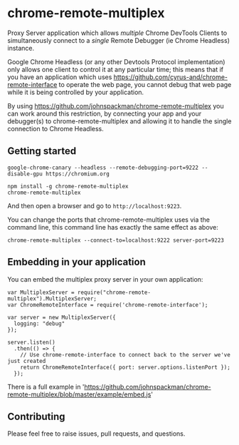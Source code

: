 # chrome-remote-multiplex
Proxy Server application which allows *multiple* Chrome DevTools Clients to simultaneously connect to a *single* Remote Debugger 
(ie Chrome Headless) instance.

Google Chrome Headless (or any other Devtools Protocol implementation) only allows one client to control
it at any particular time; this means that if you have an application which uses https://github.com/cyrus-and/chrome-remote-interface
to operate the web page, you cannot debug that web page while it is being controlled by your application.

By using https://github.com/johnspackman/chrome-remote-multiplex you can work around this restriction, by connecting your app and your
debugger(s) to chrome-remote-multiplex and allowing it to handle the single connection to Chrome Headless. 
 

## Getting started
```
google-chrome-canary --headless --remote-debugging-port=9222 --disable-gpu https://chromium.org

npm install -g chrome-remote-multiplex
chrome-remote-multiplex
```

And then open a browser and go to `http://localhost:9223`.

You can change the ports that chrome-remote-multiplex uses via the command line, this command line has exactly the same effect as above:

```
chrome-remote-multiplex --connect-to=localhost:9222 server-port=9223
```


## Embedding in your application
You can embed the multiplex proxy server in your own application:

```
var MultiplexServer = require("chrome-remote-multiplex").MultiplexServer;
var ChromeRemoteInterface = require('chrome-remote-interface');

var server = new MultiplexServer({
  logging: "debug"
});

server.listen()
  .then(() => {
    // Use chrome-remote-interface to connect back to the server we've just created
    return ChromeRemoteInterface({ port: server.options.listenPort });
  });
```

There is a full example in 'https://github.com/johnspackman/chrome-remote-multiplex/blob/master/example/embed.js'


## Contributing
Please feel free to raise issues, pull requests, and questions.





